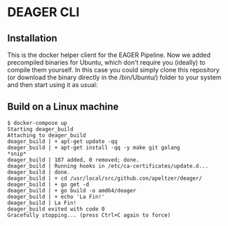 # DEAGER CLI
## Installation
This is the docker helper client for the EAGER Pipeline. Now we added precompiled binaries for Ubuntu, which don't require you (ideally) to compile them yourself. In this case you could simply clone this repository (or download the binary directly in the /bin/Ubuntu/) folder to your system and then start using it as usual:


## Build on a Linux machine

```
$ docker-compose up
Starting deager_build
Attaching to deager_build
deager_build | + apt-get update -qq
deager_build | + apt-get install -qq -y make git golang
*snip*
deager_build | 187 added, 0 removed; done.
deager_build | Running hooks in /etc/ca-certificates/update.d...
deager_build | done.
deager_build | + cd /usr/local/src/github.con/apeltzer/deager/
deager_build | + go get -d
deager_build | + go build -o amd64/deager
deager_build | + echo 'La Fin!'
deager_build | La Fin!
deager_build exited with code 0
Gracefully stopping... (press Ctrl+C again to force)
```

